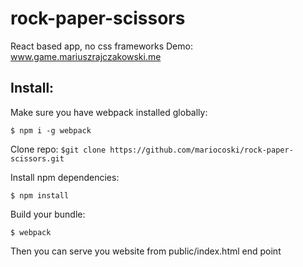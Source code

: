 # rock-paper-scissors
React based app, no css frameworks
Demo: www.game.mariuszrajczakowski.me

## Install:

Make sure you have webpack installed globally:

`$ npm i -g webpack`

Clone repo:
`$git clone https://github.com/mariocoski/rock-paper-scissors.git`

Install npm dependencies:

`$ npm install`

Build your bundle:

`$ webpack`

Then you can serve you website from public/index.html end point
